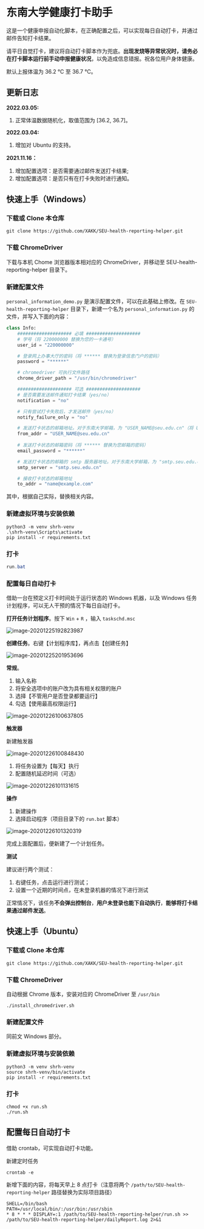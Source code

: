 # 东南大学健康打卡助手

这是一个健康申报自动化脚本，在正确配置之后，可以实现每日自动打卡，并通过邮件告知打卡结果。

请平日自觉打卡，建议将自动打卡脚本作为兜底。**出现发烧等异常状况时，请务必在打卡脚本运行前手动申报健康状况**，以免造成信息错报。祝各位用户身体健康。

默认上报体温为 36.2 ℃ 至 36.7 ℃。

## 更新日志

**2022.03.05:**

1. 正常体温数据随机化，取值范围为 [36.2, 36.7]。

**2022.03.04:**

1. 增加对 Ubuntu 的支持。

**2021.11.16：**

1. 增加配置选项：是否需要通过邮件发送打卡结果;
2. 增加配置选项：是否只有在打卡失败时进行通知。

## 快速上手（Windows）

### 下载或 Clone 本仓库

```
git clone https://github.com/XAKK/SEU-health-reporting-helper.git
```

### 下载 ChromeDriver

下载与本机 Chome 浏览器版本相对应的 ChromeDriver，并移动至 SEU-health-reporting-helper 目录下。

### 新建配置文件

`personal_information_demo.py` 是演示配置文件，可以在此基础上修改。在 `SEU-health-reporting-helper` 目录下，新建一个名为 `personal_information.py` 的文件，并写入下面的内容：

```python
class Info:
    #################### 必填 ####################
    # 学号（将 220000000 替换为您的一卡通号）
    user_id = "220000000"

    # 登录网上办事大厅的密码（将 ****** 替换为登录信息门户的密码）
    password = "******"

    # chromedriver 可执行文件路径
    chrome_driver_path = "/usr/bin/chromedriver"

    #################### 可选 ####################
    # 是否需要发送邮件通知打卡结果（yes/no）
    notification = "no"

    # 只有尝试打卡失败后，才发送邮件（yes/no）
    notify_failure_only = "no"

    # 发送打卡状态的邮箱地址。对于东南大学邮箱，为 "USER_NAME@seu.edu.cn"（将 USER_NAME 替换为您的域名）
    from_addr = "USER_NAME@seu.edu.cn"
  
    # 发送打卡状态的邮箱密码（将 ****** 替换为您邮箱的密码）
    email_password = "******"

    # 发送打卡状态的邮箱的 smtp 服务器地址。对于东南大学邮箱，为 "smtp.seu.edu.cn"
    smtp_server = "smtp.seu.edu.cn"

    # 接收打卡状态的邮箱地址
    to_addr = "name@example.com"


```

其中，根据自己实际，替换相关内容。

### 新建虚拟环境与安装依赖

```
python3 -m venv shrh-venv
.\shrh-venv\Scripts\activate
pip install -r requirements.txt
```

### 打卡

```powershell
run.bat
```

### 配置每日自动打卡

借助一台在预定义打卡时间处于运行状态的 Windows 机器，以及 Windows 任务计划程序，可以无人干预的情况下每日自动打卡。

**打开任务计划程序**。按下 `Win` + `R` ，输入 `taskschd.msc`

![image-20201225192823987](readme.assets/image-20201225192823987.png)

**创建任务**。右键【计划程序库】，再点击【创建任务】

![image-20201225201953696](readme.assets/image-20201225201953696.png)

**常规**。

1. 输入名称
2. 将安全选项中的账户改为具有相关权限的账户
3. 选择【不管用户是否登录都要运行】
4. 勾选【使用最高权限运行】

![image-20201226100637805](readme.assets/image-20201226100637805.png)

**触发器**

新建触发器

![image-20201226100848430](readme.assets/image-20201226100848430.png)

1. 将任务设置为【每天】执行
2. 配置随机延迟时间（可选）

![image-20201226101131615](readme.assets/image-20201226101131615.png)

**操作**

1. 新建操作
2. 选择启动程序（项目目录下的 `run.bat` 脚本）

![image-20201226101320319](readme.assets/image-20201226101320319.png)

完成上面配置后，便新建了一个计划任务。

**测试**

建议进行两个测试：

1. 右键任务，点击运行进行测试；
2. 设置一个近期的时间点，在未登录机器的情况下进行测试

正常情况下，该任务**不会弹出控制台**，**用户未登录也能下自动执行**，**能够将打卡结果通过邮件发送**。

## 快速上手（Ubuntu）

### 下载或 Clone 本仓库

```
git clone https://github.com/XAKK/SEU-health-reporting-helper.git
```

### 下载 ChromeDriver

自动根据 Chrome 版本，安装对应的 ChromeDriver 至 `/usr/bin`

```
./install_chromedriver.sh
```

### 新建配置文件

同前文 Windows 部分。

### 新建虚拟环境与安装依赖

```
python3 -m venv shrh-venv
source shrh-venv/bin/activate
pip install -r requirements.txt
```

### 打卡

```
chmod +x run.sh
./run.sh
```

## 配置每日自动打卡

借助 crontab，可实现自动打卡功能。

新建定时任务

```
crontab -e
```

新增下面的内容，将每天早上 8 点打卡（注意将两个 `/path/to/SEU-health-reporting-helper` 路径替换为实际项目路径）

```
SHELL=/bin/bash
PATH=/usr/local/bin/:/usr/bin:/usr/sbin
* 8 * * * DISPLAY=:1 /path/to/SEU-health-reporting-helper/run.sh >> /path/to/SEU-health-reporting-helper/dailyReport.log 2>&1
```

